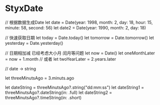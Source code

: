 # StyxDate
// 根据数据生成Date
let date = Date(year: 1998, month: 2, day: 18, hour: 15, minute: 58, second: 56)
let date2 = Date(year: 1990, month: 2, day: 18)

// 快速获取日期
let today = Date.today()
let tomorrow = Date.tomorrow()
let yesterday = Date.yesterday()

// 日期相加减 已经考虑大小月 闰月等问题
let now = Date()
let oneMonthLater = now + 1.month
// 或者
let twoYearLater = 2.years.later

// date -> string

let threeMinutsAgo = 3.minuts.ago

let dateString = threeMinutsAgo?.string("dd:mm:ss")
let dateString1 = threeMinutsAgo?.dateString(in: .full)
let dateString2 = threeMinutsAgo?.timeString(in: .short)

